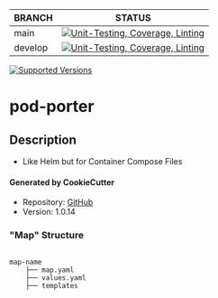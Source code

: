 | BRANCH | STATUS |
|---|---|
| main | [![Unit-Testing, Coverage, Linting](https://github.com/btr1975/pod-porter/actions/workflows/test-coverage-lint.yml/badge.svg?branch=main)](https://github.com/btr1975/pod-porter/actions/workflows/test-coverage-lint.yml) |
| develop | [![Unit-Testing, Coverage, Linting](https://github.com/btr1975/pod-porter/actions/workflows/test-coverage-lint.yml/badge.svg?branch=develop)](https://github.com/btr1975/pod-porter/actions/workflows/test-coverage-lint.yml) |

[![Supported Versions](https://img.shields.io/pypi/pyversions/pod-porter.svg)](https://pypi.org/project/pod-porter)

# pod-porter

## Description
* Like Helm but for Container Compose Files

#### Generated by CookieCutter
* Repository: [GitHub](https://github.com/btr1975/cookiecutter-python-library)
* Version: 1.0.14


### "Map" Structure

```text

map-name
    ├── map.yaml
    ├── values.yaml
    ├── templates

```
